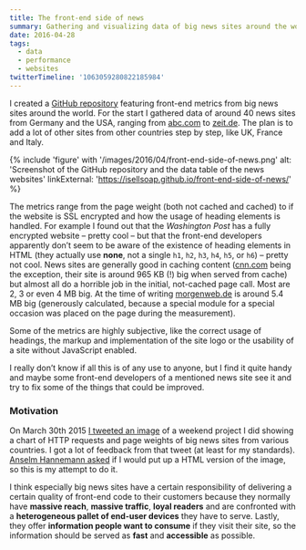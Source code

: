 ```yaml
---
title: The front-end side of news
summary: Gathering and visualizing data of big news sites around the world.
date: 2016-04-28
tags:
  - data
  - performance
  - websites
twitterTimeline: '1063059280822185984'
---
```

I created a [GitHub repository](https://github.com/isellsoap/front-end-side-of-news/) featuring front-end metrics from big news sites around the world. For the start I gathered data of around 40 news sites from Germany and the USA, ranging from [abc.com](http://abc.com) to [zeit.de](https://www.zeit.de/). The plan is to add a lot of other sites from other countries step by step, like UK, France and Italy.

{% include 'figure' with '/images/2016/04/front-end-side-of-news.png'
  alt: 'Screenshot of the GitHub repository and the data table of the news websites'
  linkExternal: 'https://isellsoap.github.io/front-end-side-of-news/'
%}

The metrics range from the page weight (both not cached and cached) to if the website is SSL encrypted and how the usage of heading elements is handled. For example I found out that the <cite>Washington Post</cite> has a fully encrypted website – pretty cool – but that the front-end developers apparently don’t seem to be aware of the existence of heading elements in HTML (they actually use **none**, not a single `h1`, `h2`, `h3`, `h4`, `h5`, or `h6`) – pretty not cool. News sites are generally good in caching content ([cnn.com](http://cnn.com) being the exception, their site is around 965 KB (!) big when served from cache) but almost all do a horrible job in the initial, not-cached page call. Most are 2, 3 or even 4 MB big. At the time of writing [morgenweb.de](http://morgenweb.de) is around 5.4 MB big (generously calculated, because a special module for a special occasion was placed on the page during the measurement).

Some of the metrics are highly subjective, like the correct usage of headings, the markup and implementation of the site logo or the usability of a site without JavaScript enabled.

I really don’t know if all this is of any use to anyone, but I find it quite handy and maybe some front-end developers of a mentioned news site see it and try to fix some of the things that could be improved.

### Motivation

On March 30th 2015 [I tweeted an image](https://twitter.com/isellsoap/status/582456573139804160) of a weekend project I did showing a chart of HTTP requests and page weights of big news sites from various countries. I got a lot of feedback from that tweet (at least for my standards). [Anselm Hannemann asked](https://twitter.com/helloanselm/status/582457282111356928) if I would put up a HTML version of the image, so this is my attempt to do it.

I think especially big news sites have a certain responsibility of delivering a certain quality of front-end code to their customers because they normally have **massive reach**, **massive traffic**, **loyal readers** and are confronted with a **heterogeneous pallet of end-user devices** they have to serve. Lastly, they offer **information people want to consume** if they visit their site, so the information should be served as **fast** and **accessible** as possible.
